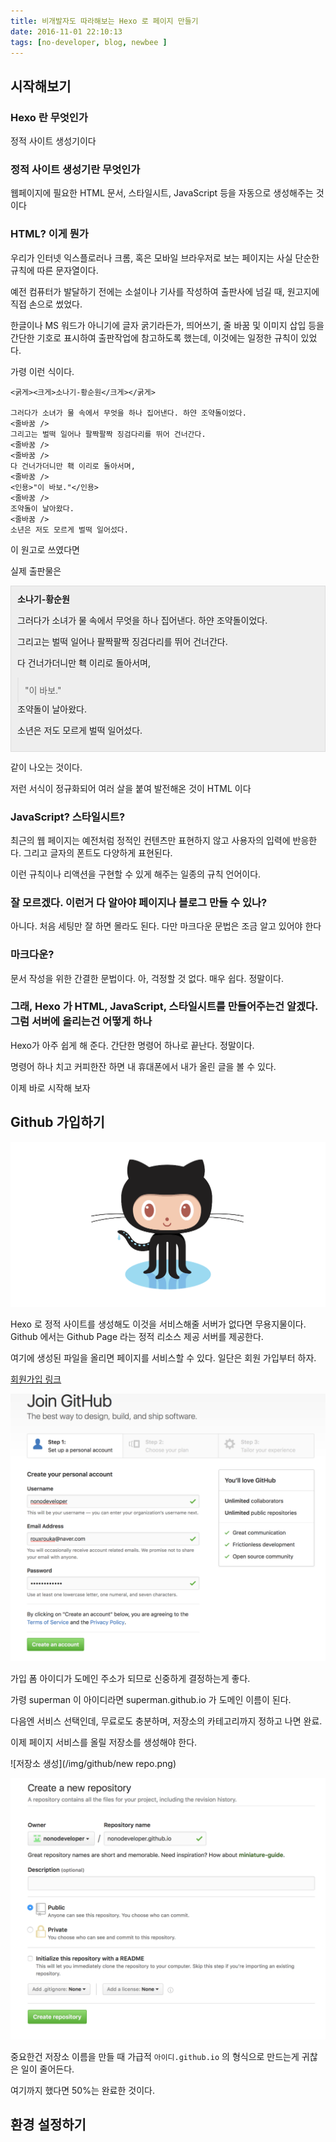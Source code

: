 ```yaml
---
title: 비개발자도 따라해보는 Hexo 로 페이지 만들기
date: 2016-11-01 22:10:13
tags: [no-developer, blog, newbee ]
---
```


## 시작해보기

### Hexo 란 무엇인가

정적 사이트 생성기이다

### 정적 사이트 생성기란 무엇인가

웹페이지에 필요한 HTML 문서, 스타일시트, JavaScript 등을 자동으로 생성해주는 것이다

### HTML? 이게 뭔가

우리가 인터넷 익스플로러나 크롬, 혹은 모바일 브라우저로 보는 페이지는 사실 단순한 규칙에 따른 문자열이다.

예전 컴퓨터가 발달하기 전에는 소설이나 기사를 작성하여 출판사에 넘길 때, 원고지에 직접 손으로 썼었다.

한글이나 MS 워드가 아니기에 글자 굵기라든가, 띄어쓰기, 줄 바꿈 및 이미지 삽입 등을 간단한 기호로 표시하여 출판작업에 참고하도록 했는데, 이것에는 일정한 규칙이 있었다.

가령 이런 식이다.

```
<굵게><크게>소나기-황순원</크게></굵게>

그러다가 소녀가 물 속에서 무엇을 하나 집어낸다. 하얀 조약돌이었다.
<줄바꿈 />
그리고는 벌떡 일어나 팔짝팔짝 징검다리를 뛰어 건너간다.
<줄바꿈 />
<줄바꿈 />
다 건너가더니만 홱 이리로 돌아서며,
<줄바꿈 />
<인용>"이 바보."</인용>
<줄바꿈 />
조약돌이 날아왔다.
<줄바꿈 />
소년은 저도 모르게 벌떡 일어섰다.
```

이 원고로 쓰였다면

실제 출판물은

<div style="background-color: #eee; padding: 10px; border: 1px solid #ddd;"><span style="font-weight: bold; fonr-size:200%">소나기-황순원</span>

그러다가 소녀가 물 속에서 무엇을 하나 집어낸다. 하얀 조약돌이었다.

그리고는 벌떡 일어나 팔짝팔짝 징검다리를 뛰어 건너간다.


다 건너가더니만 홱 이리로 돌아서며,

<blockquote style="padding: 10px 10px; margin: 0">"이 바보."</blockquote>
조약돌이 날아왔다.

소년은 저도 모르게 벌떡 일어섰다.
</div>

같이 나오는 것이다.

저런 서식이 정규화되어 여러 살을 붙여 발전해온 것이 HTML 이다

### JavaScript? 스타일시트?

최근의 웹 페이지는 예전처럼 정적인 컨텐츠만 표현하지 않고 사용자의 입력에 반응한다. 그리고 글자의 폰트도 다양하게 표현된다.

이런 규칙이나 리액션을 구현할 수 있게 해주는 일종의 규칙 언어이다.

### 잘 모르겠다. 이런거 다 알아야 페이지나 블로그 만들 수 있나?

아니다. 처음 세팅만 잘 하면 몰라도 된다. 다만 마크다운 문법은 조금 알고 있어야 한다

### 마크다운?

문서 작성을 위한 간결한 문법이다. 아, 걱정할 것 없다. 매우 쉽다. 정말이다.

### 그래, Hexo 가 HTML, JavaScript, 스타일시트를 만들어주는건 알겠다. 그럼 서버에 올리는건 어떻게 하나

Hexo가 아주 쉽게 해 준다. 간단한 명령어 하나로 끝난다. 정말이다.

명령어 하나 치고 커피한잔 하면 내 휴대폰에서 내가 올린 글을 볼 수 있다.

이제 바로 시작해 보자

## Github 가입하기

![깃헙](/img/github/octocat.png)

Hexo 로 정적 사이트를 생성해도 이것을 서비스해줄 서버가 없다면 무용지물이다. Github 에서는 Github Page 라는 정적 리소스 제공 서버를 제공한다.

여기에 생성된 파일을 올리면 페이지를 서비스할 수 있다. 일단은 회원 가입부터 하자.

[회원가입 링크](https://github.com/join?source=header-home)

![가입1](/img/github/step1.png)

가입 폼 아이디가 도메인 주소가 되므로 신중하게 결정하는게 좋다.

가령 superman 이 아이디라면 superman.github.io 가 도메인 이름이 된다.

다음엔 서비스 선택인데, 무료로도 충분하며, 저장소의 카테고리까지 정하고 나면 완료.

이제 페이지 서비스를 올릴 저장소를 생성해야 한다.

![저장소 생성](/img/github/new repo.png)

![저장소 생성](/img/github/new-repo-name.png)

중요한건 저장소 이름을 만들 때 가급적 `아이디.github.io` 의 형식으로 만드는게 귀찮은 일이 줄어든다.

여기까지 했다면 50%는 완료한 것이다.

## 환경 설정하기
